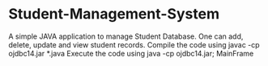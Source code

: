 # Student-Management-System
A simple JAVA application to manage Student Database.
One can add, delete, update and view student records.
Compile the code using
javac -cp ojdbc14.jar *.java
Execute the code using
java -cp ojdbc14.jar; MainFrame
